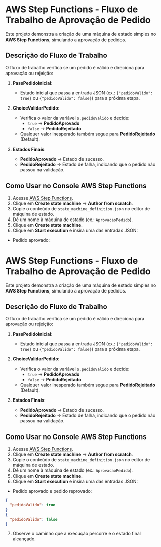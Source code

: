 # AWS Step Functions - Fluxo de Trabalho de Aprovação de Pedido

Este projeto demonstra a criação de uma máquina de estado simples no **AWS Step Functions**, simulando a aprovação de pedidos.

## Descrição do Fluxo de Trabalho

O fluxo de trabalho verifica se um pedido é válido e direciona para aprovação ou rejeição:

1. **PassPedidoInicial**:  
   - Estado inicial que passa a entrada JSON (ex.: `{"pedidoValido": true}` ou `{"pedidoValido": false}`) para a próxima etapa.

2. **ChoiceValidarPedido**:  
   - Verifica o valor da variável `$.pedidoValido` e decide:  
     - `true` → **PedidoAprovado**  
     - `false` → **PedidoRejeitado**  
   - Qualquer valor inesperado também segue para **PedidoRejeitado** (Default).

3. **Estados Finais**:  
   - **PedidoAprovado** → Estado de sucesso.  
   - **PedidoRejeitado** → Estado de falha, indicando que o pedido não passou na validação.

## Como Usar no Console AWS Step Functions

1. Acesse [AWS Step Functions](https://console.aws.amazon.com/states/home).  
2. Clique em **Create state machine** → **Author from scratch**.  
3. Copie o conteúdo de `state_machine_definition.json` no editor de máquina de estado.  
4. Dê um nome à máquina de estado (ex.: `AprovacaoPedido`).  
5. Clique em **Create state machine**.  
6. Clique em **Start execution** e insira uma das entradas JSON:

- Pedido aprovado:
# AWS Step Functions - Fluxo de Trabalho de Aprovação de Pedido

Este projeto demonstra a criação de uma máquina de estado simples no **AWS Step Functions**, simulando a aprovação de pedidos.

## Descrição do Fluxo de Trabalho

O fluxo de trabalho verifica se um pedido é válido e direciona para aprovação ou rejeição:

1. **PassPedidoInicial**:  
   - Estado inicial que passa a entrada JSON (ex.: `{"pedidoValido": true}` ou `{"pedidoValido": false}`) para a próxima etapa.

2. **ChoiceValidarPedido**:  
   - Verifica o valor da variável `$.pedidoValido` e decide:  
     - `true` → **PedidoAprovado**  
     - `false` → **PedidoRejeitado**  
   - Qualquer valor inesperado também segue para **PedidoRejeitado** (Default).

3. **Estados Finais**:  
   - **PedidoAprovado** → Estado de sucesso.  
   - **PedidoRejeitado** → Estado de falha, indicando que o pedido não passou na validação.

## Como Usar no Console AWS Step Functions

1. Acesse [AWS Step Functions](https://console.aws.amazon.com/states/home).  
2. Clique em **Create state machine** → **Author from scratch**.  
3. Copie o conteúdo de `state_machine_definition.json` no editor de máquina de estado.  
4. Dê um nome à máquina de estado (ex.: `AprovacaoPedido`).  
5. Clique em **Create state machine**.  
6. Clique em **Start execution** e insira uma das entradas JSON:

- Pedido aprovado e pedido reprovado:
```json
{
  "pedidoValido": true
}
{
  "pedidoValido": false
}
```
7. Observe o caminho que a execução percorre e o estado final alcançado.



